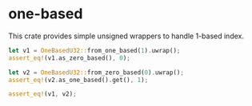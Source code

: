 # one-based

This crate provides simple unsigned wrappers to handle 1-based index.

```rust
let v1 = OneBasedU32::from_one_based(1).uwrap();
assert_eq!(v1.as_zero_based(), 0);

let v2 = OneBasedU32::from_zero_based(0).uwrap();
assert_eq!(v2.as_one_based().get(), 1);

assert_eq!(v1, v2);
```
